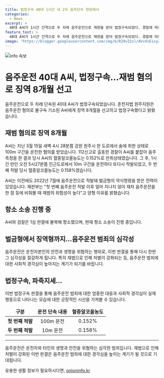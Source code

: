 ```yaml
---
title: 법정구속 40대 1시간 내 2차 음주단속 현장에서
categories:
  - News
excerpt: >
  40대 A씨가 1시간 간격으로 두 차례 음주운전으로 재판을 받아 법정구속되었다. 경찰에 따르면 A씨는 첫 번째 적발 이후 한 시간 뒤 또다시 음주운전으로 적발되었는데, 이때의 혈중알코올농도는 만취 상태였다. 재판부는 A씨의 재범 위험성을 감안하여 징역 8개월을 선고했고, A씨와 검찰은 항소했다. 이는 A씨가 이미 이전에도 음주운전으로 벌금형을 받은 전력이 있는 것으로 나타났다.
feature_text: >
  40대 A씨가 1시간 간격으로 두 차례 음주운전으로 재판을 받아 법정구속되었다. 경찰에 따르면 A씨는 첫 번째 적발 이후 한 시간 뒤 또다시 음주운전으로 적발되었는데, 이때의 혈중알코올농도는 만취 상태였다. 재판부는 A씨의 재범 위험성을 감안하여 징역 8개월을 선고했고, A씨와 검찰은 항소했다. 이는 A씨가 이미 이전에도 음주운전으로 벌금형을 받은 전력이 있는 것으로 나타났다.
image: 'https://blogger.googleusercontent.com/img/b/R29vZ2xl/AVvXsEixyZcFfHzMRdzZMjFBmAUKJYCLCGyLL1o632UiGVXcaFdKo_bkvkuCioo0uUKlGfBVcT3P84aROyZIXSBEx3Aw5nCQ3pTgDom1WDC4m8eifvWiAmWEEVb4x6G_l8C0QH225ldMjyaFvpxGEBGNO37VmDTDMHGhJPq73UglMfDca1-0aw/s1600/blogspot.png'
---
```


<p><img src="https://blogger.googleusercontent.com/img/b/R29vZ2xl/AVvXsEixyZcFfHzMRdzZMjFBmAUKJYCLCGyLL1o632UiGVXcaFdKo_bkvkuCioo0uUKlGfBVcT3P84aROyZIXSBEx3Aw5nCQ3pTgDom1WDC4m8eifvWiAmWEEVb4x6G_l8C0QH225ldMjyaFvpxGEBGNO37VmDTDMHGhJPq73UglMfDca1-0aw/s1600/blogspot.png" alt="info 속보" /></p>

<h1>음주운전 40대 A씨, 법정구속…재범 혐의로 징역 8개월 선고</h1>

<p data-ke-size="size16">음주운전으로 두 차례 단속된 40대 A씨가 법정구속되었습니다. 춘천지법 원주지원은 음주운전 혐의로 불구속 기소된 A씨에게 징역 8개월을 선고하고 법정구속했다고 밝혔습니다.</p>

<h2 data-ke-size="size26">재범 혐의로 징역 8개월</h2>

<p data-ke-size="size16">A씨는 지난 3월 15일 새벽 4시 28분쯤 강원 원주시 한 도로에서 술에 취한 상태로 100m 구간을 운전한 혐의를 받았습니다. 112신고로 출동한 경찰이 A씨를 붙잡아 음주 측정을 한 결과 당시 A씨의 혈중알코올농도는 0.152%로 만취상태였습니다. 그 후, 1시간 만인 오전 5시27분쯤 인근도로에서 10m 구간을 운전하다 또다시 적발되었고, 두 번째 적발 당시 혈중알코올농도는 0.158%였습니다.</p>

<p data-ke-size="size16">A씨는 이전에도 2022년 7월에 음주운전으로 적발돼 벌금형의 약식명령을 받은 전력이 있었습니다. 재판부는 "첫 번째 음주운전 적발 이후 얼마 지나지 않아 재차 음주운전을 한 점 등에 비춰볼 때 재범의 위험성이 높다"고 양형 이유를 밝혔습니다.</p>

<h2 data-ke-size="size26">항소 소송 진행 중</h2>

<p data-ke-size="size16">A씨와 검찰은 1심 판결에 불복해 항소했으며, 현재 항소 소송이 진행 중입니다.</p>

<h2 data-ke-size="size26">벌금형에서 징역형까지…음주운전 범죄의 심각성</h2>

<p data-ke-size="size16">음주운전은 운전자본인의 안전과 생명을 위협하는 행위로, 이번 판결을 통해 다시 한번 그 심각성을 절감하게 됩니다. 특히 재범으로 인해 처벌이 강화되는 등, 음주운전 범죄에 대한 사회적 경각심이 높아지는 계기가 되기를 바랍니다.</p>

<h2 data-ke-size="size26">법정구속, 파죽지세…</h2>

<p data-ke-size="size16">이번 법정구속 판결을 통해 음주운전 범죄에 대한 엄중한 대응과 사회적 경각심이 실제 행동으로 나타나는 모습에 대한 긍정적인 시선을 가져볼 수 있습니다.</p>

<table>
    <thead>
        <tr>
            <td style="text-align: center; height: 17px;"><b>구분</b></td>
            <td style="text-align: center; height: 17px;"><b>운전 단속 내용</b></td>
            <td style="text-align: center; height: 17px;"><b>혈중알코올농도</b></td>
        </tr>
    </thead>
    <tbody>
        <tr>
            <td style="text-align: center; height: 17px;"><b>첫 번째 적발</b></td>
            <td style="text-align: center; height: 17px;">100m 운전</td>
            <td style="text-align: center; height: 17px;">0.152%</td>
        </tr>
        <tr>
            <td style="text-align: center; height: 17px;"><b>두 번째 적발</b></td>
            <td style="text-align: center; height: 17px;">10m 운전</td>
            <td style="text-align: center; height: 17px;">0.158%</td>
        </tr>
    </tbody>
</table>

<hr>

<p data-ke-size="size16">음주운전은 운전자와 타인의 생명과 안전을 위협하는 심각한 범죄입니다. 재범으로 인해 처벌이 강화된 이번 판결은 음주운전 범죄에 대한 경각심을 높이는 계기가 될 것으로 기대됩니다.</p>
유용한 생활 정보가 필요하시다면, <a href="https://onioninfo.kr" rel="dofollow">onioninfo.kr</a>


